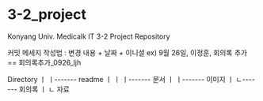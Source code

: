 # 3-2_project
Konyang Univ. Medicalk IT 3-2 Project Repository

커밋 메세지 작성법 : 변경 내용 + 날짜 + 이니셜 ex) 9월 26일, 이정훈, 회의록 추가 == 회의록추가_0926_ljh


Directory
    ㅣ
    ㅣ------- readme
    ㅣ
    ㅣ
    ㅣ------- 문서
    ㅣ         ㅣ------- 이미지
    ㅣ         ㄴ------- 회의록
    ㅣ
    ㄴ 자료
